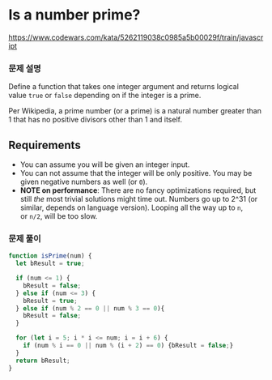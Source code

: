 # Is a number prime?

https://www.codewars.com/kata/5262119038c0985a5b00029f/train/javascript

### 문제 설명

Define a function that takes one integer argument and returns logical value `true` or `false` depending on if the integer is a prime.

Per Wikipedia, a prime number (or a prime) is a natural number greater than 1 that has no positive divisors other than 1 and itself.

## **Requirements**

- You can assume you will be given an integer input.
- You can not assume that the integer will be only positive. You may be given negative numbers as well (or `0`).
- **NOTE on performance**: There are no fancy optimizations required, but still *the* most trivial solutions might time out. Numbers go up to 2^31 (or similar, depends on language version). Looping all the way up to `n`, or `n/2`, will be too slow.

### 문제 풀이

```jsx
function isPrime(num) {
  let bResult = true;

  if (num <= 1) {
    bResult = false;
  } else if (num <= 3) {
    bResult = true;
  } else if (num % 2 == 0 || num % 3 == 0){
    bResult = false;
  }

  for (let i = 5; i * i <= num; i = i + 6) {
    if (num % i == 0 || num % (i + 2) == 0) {bResult = false;} 
  }
  return bResult; 
}
```
